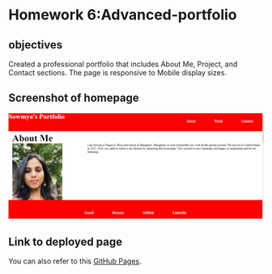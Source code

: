 # Homework 6:Advanced-portfolio

## objectives
Created a professional portfolio that includes About Me, Project, and Contact sections. The page is responsive to Mobile display sizes.


## Screenshot of homepage

![Here is a screen shot of the final page/homepage.](./assets/images/portfoliomainpage.png)


## Link to deployed page

You can also refer to this [GitHub Pages](https://sowmyanagayya.github.io/Advanced-portfolio/).

